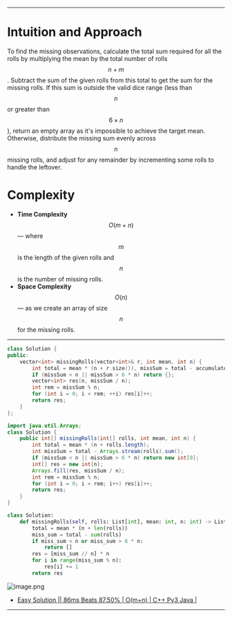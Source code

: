 #

---

# Intuition and Approach
To find the missing observations, calculate the total sum required for all the rolls by multiplying the mean by the total number of rolls $$n + m$$. Subtract the sum of the given rolls from this total to get the sum for the missing rolls. If this sum is outside the valid dice range (less than $$n$$ or greater than $$6 \times n$$), return an empty array as it's impossible to achieve the target mean. Otherwise, distribute the missing sum evenly across $$n$$ missing rolls, and adjust for any remainder by incrementing some rolls to handle the leftover.

# Complexity
- **Time Complexity** $$O(m + n)$$ — where $$m$$ is the length of the given rolls and $$n$$ is the number of missing rolls.
- **Space Complexity** $$O(n)$$ — as we create an array of size $$n$$ for the missing rolls.

---


```cpp []
class Solution {
public:
    vector<int> missingRolls(vector<int>& r, int mean, int n) {
        int total = mean * (n + r.size()), missSum = total - accumulate(r.begin(), r.end(), 0);
        if (missSum < n || missSum > 6 * n) return {};
        vector<int> res(n, missSum / n);
        int rem = missSum % n;
        for (int i = 0; i < rem; ++i) res[i]++;
        return res;
    }
};
```

```java []
import java.util.Arrays;
class Solution {
    public int[] missingRolls(int[] rolls, int mean, int n) {
        int total = mean * (n + rolls.length);
        int missSum = total - Arrays.stream(rolls).sum(); 
        if (missSum < n || missSum > 6 * n) return new int[0]; 
        int[] res = new int[n];
        Arrays.fill(res, missSum / n);
        int rem = missSum % n; 
        for (int i = 0; i < rem; i++) res[i]++;
        return res;
    }
}
```

```python []
class Solution:
    def missingRolls(self, rolls: List[int], mean: int, n: int) -> List[int]:
        total = mean * (n + len(rolls))
        miss_sum = total - sum(rolls)
        if miss_sum < n or miss_sum > 6 * n:
            return []
        res = [miss_sum // n] * n
        for i in range(miss_sum % n):
            res[i] += 1
        return res
```

![image.png](https://assets.leetcode.com/users/images/d628ab29-e333-4ec6-9cb0-85d29962178a_1725508036.7237873.png)

- [Easy Solution || 86ms Beats 87.50% | O(m+n) | C++ Py3 Java |](https://leetcode.com/problems/find-missing-observations/description/)
---

